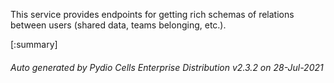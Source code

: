 






This service provides endpoints for getting rich schemas of relations between users (shared data, teams belonging, etc.).

[:summary]

###### Auto generated by Pydio Cells Enterprise Distribution v2.3.2 on 28-Jul-2021
